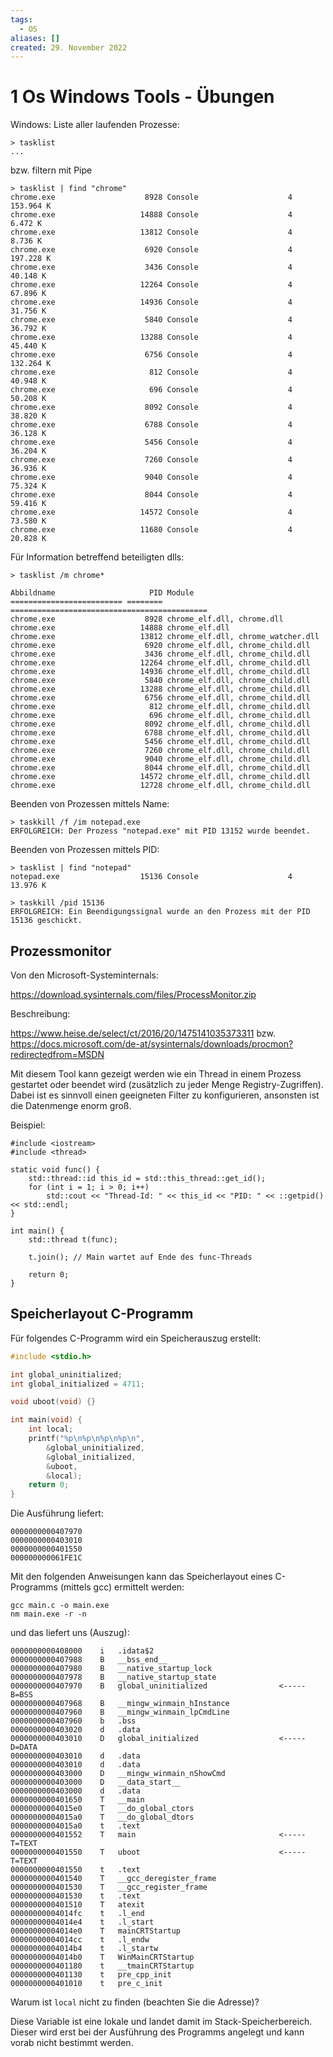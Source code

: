 ```yaml
---
tags:
  - OS
aliases: []
created: 29. November 2022
---
```


# 1 Os Windows Tools - Übungen

Windows: Liste aller laufenden Prozesse:

```
> tasklist
...
```

bzw. filtern mit Pipe

```
> tasklist | find "chrome"
chrome.exe                    8928 Console                    4       153.964 K
chrome.exe                   14888 Console                    4         6.472 K
chrome.exe                   13812 Console                    4         8.736 K
chrome.exe                    6920 Console                    4       197.228 K
chrome.exe                    3436 Console                    4        40.148 K
chrome.exe                   12264 Console                    4        67.896 K
chrome.exe                   14936 Console                    4        31.756 K
chrome.exe                    5840 Console                    4        36.792 K
chrome.exe                   13288 Console                    4        45.440 K
chrome.exe                    6756 Console                    4       132.264 K
chrome.exe                     812 Console                    4        40.948 K
chrome.exe                     696 Console                    4        50.208 K
chrome.exe                    8092 Console                    4        38.820 K
chrome.exe                    6788 Console                    4        36.128 K
chrome.exe                    5456 Console                    4        36.204 K
chrome.exe                    7260 Console                    4        36.936 K
chrome.exe                    9040 Console                    4        75.324 K
chrome.exe                    8044 Console                    4        59.416 K
chrome.exe                   14572 Console                    4        73.580 K
chrome.exe                   11680 Console                    4        20.828 K
```

Für Information betreffend beteiligten dlls:

```
> tasklist /m chrome*

Abbildname                     PID Module
========================= ======== ============================================
chrome.exe                    8928 chrome_elf.dll, chrome.dll
chrome.exe                   14888 chrome_elf.dll
chrome.exe                   13812 chrome_elf.dll, chrome_watcher.dll
chrome.exe                    6920 chrome_elf.dll, chrome_child.dll
chrome.exe                    3436 chrome_elf.dll, chrome_child.dll
chrome.exe                   12264 chrome_elf.dll, chrome_child.dll
chrome.exe                   14936 chrome_elf.dll, chrome_child.dll
chrome.exe                    5840 chrome_elf.dll, chrome_child.dll
chrome.exe                   13288 chrome_elf.dll, chrome_child.dll
chrome.exe                    6756 chrome_elf.dll, chrome_child.dll
chrome.exe                     812 chrome_elf.dll, chrome_child.dll
chrome.exe                     696 chrome_elf.dll, chrome_child.dll
chrome.exe                    8092 chrome_elf.dll, chrome_child.dll
chrome.exe                    6788 chrome_elf.dll, chrome_child.dll
chrome.exe                    5456 chrome_elf.dll, chrome_child.dll
chrome.exe                    7260 chrome_elf.dll, chrome_child.dll
chrome.exe                    9040 chrome_elf.dll, chrome_child.dll
chrome.exe                    8044 chrome_elf.dll, chrome_child.dll
chrome.exe                   14572 chrome_elf.dll, chrome_child.dll
chrome.exe                   12728 chrome_elf.dll, chrome_child.dll
```

Beenden von Prozessen mittels Name:

```
> taskkill /f /im notepad.exe
ERFOLGREICH: Der Prozess "notepad.exe" mit PID 13152 wurde beendet.
```

Beenden von Prozessen mittels PID:

```
> tasklist | find "notepad"
notepad.exe                  15136 Console                    4        13.976 K

> taskkill /pid 15136
ERFOLGREICH: Ein Beendigungssignal wurde an den Prozess mit der PID 15136 geschickt.
```

## Prozessmonitor

Von den Microsoft-Systeminternals:

<https://download.sysinternals.com/files/ProcessMonitor.zip>

Beschreibung:

 <https://www.heise.de/select/ct/2016/20/1475141035373311> bzw. <https://docs.microsoft.com/de-at/sysinternals/downloads/procmon?redirectedfrom=MSDN> 

Mit diesem Tool kann gezeigt werden wie ein Thread in einem Prozess gestartet oder beendet wird (zusätzlich zu jeder Menge Registry-Zugriffen). Dabei ist es sinnvoll einen geeigneten Filter zu konfigurieren, ansonsten ist die Datenmenge enorm groß.

Beispiel:

```
#include <iostream>
#include <thread>

static void func() {
    std::thread::id this_id = std::this_thread::get_id();
    for (int i = 1; i > 0; i++)
        std::cout << "Thread-Id: " << this_id << "PID: " << ::getpid() << std::endl;
}

int main() {
    std::thread t(func);

    t.join(); // Main wartet auf Ende des func-Threads

    return 0;
}
```

## Speicherlayout C-Programm

Für folgendes C-Programm wird ein Speicherauszug erstellt:

```c
#include <stdio.h>

int global_uninitialized;
int global_initialized = 4711;

void uboot(void) {}

int main(void) {
    int local;
    printf("%p\n%p\n%p\n%p\n",
        &global_uninitialized,
        &global_initialized,
        &uboot,
        &local);
    return 0;
}
```

Die Ausführung liefert:

```
0000000000407970
0000000000403010
0000000000401550
000000000061FE1C
```

Mit den folgenden Anweisungen kann das Speicherlayout eines C-Programms (mittels gcc) ermittelt werden:

```
gcc main.c -o main.exe
nm main.exe -r -n
```

und das liefert uns (Auszug):

```
0000000000408000	i	.idata$2
0000000000407988	B	__bss_end__
0000000000407980	B	__native_startup_lock
0000000000407978	B	__native_startup_state
0000000000407970	B	global_uninitialized                <----- B=BSS
0000000000407968	B	__mingw_winmain_hInstance
0000000000407960	B	__mingw_winmain_lpCmdLine
0000000000407960	b	.bss
0000000000403020	d	.data
0000000000403010	D	global_initialized                  <----- D=DATA
0000000000403010	d	.data
0000000000403010	d	.data
0000000000403000	D	__mingw_winmain_nShowCmd
0000000000403000	D	__data_start__
0000000000403000	d	.data
0000000000401650	T	__main
00000000004015e0	T	__do_global_ctors
00000000004015a0	T	__do_global_dtors
00000000004015a0	t	.text
0000000000401552	T	main                                <----- T=TEXT
0000000000401550	T	uboot                               <----- T=TEXT
0000000000401550	t	.text
0000000000401540	T	__gcc_deregister_frame
0000000000401530	T	__gcc_register_frame
0000000000401530	t	.text
0000000000401510	T	atexit
00000000004014fc	t	.l_end
00000000004014e4	t	.l_start
00000000004014e0	T	mainCRTStartup
00000000004014cc	t	.l_endw
00000000004014b4	t	.l_startw
00000000004014b0	T	WinMainCRTStartup
0000000000401180	t	__tmainCRTStartup
0000000000401130	t	pre_cpp_init
0000000000401010	t	pre_c_init
```

Warum ist `local` nicht zu finden (beachten Sie die Adresse)? 

Diese Variable ist eine lokale und landet damit im Stack-Speicherbereich. Dieser wird erst bei der Ausführung des Programms angelegt und kann vorab nicht bestimmt werden.